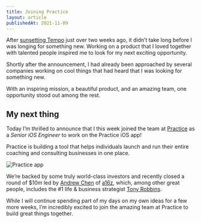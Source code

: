 ```yaml
---
title: Joining Practice
layout: article
publishedAt: 2021-11-09
---
```


After [sunsetting Tempo](/articles/sunsetting-tempo/) just over two weeks ago, it didn’t take long before I was longing for something new. Working on a product that I loved together with talented people inspired me to look for my next exciting opportunity.

Shortly after the announcement, I had already been approached by several companies working on cool things that had heard that I was looking for something new.

With an inspiring mission, a beautiful product, and an amazing team, one opportunity stood out among the rest.

## My next thing

Today I’m thrilled to announce that I this week joined the team at [Practice](https://practice.do) as a *Senior iOS Engineer* to work on the Practice iOS app!

Practice is building a tool that helps individuals launch and run their entire coaching and consulting businesses in one place.

![Practice app](https://cdn.alexandersandberg.com/articles/practice.png)

We’re backed by some truly world-class investors and recently closed a round of $10m led by [Andrew Chen](https://twitter.com/andrewchen) of [a16z](https://a16z.com), which, among other great people, includes the #1 life & business strategist [Tony Robbins](https://www.tonyrobbins.com).

While I will continue spending part of my days on my own ideas for a few more weeks, I’m incredibly excited to join the amazing team at Practice to build great things together.
